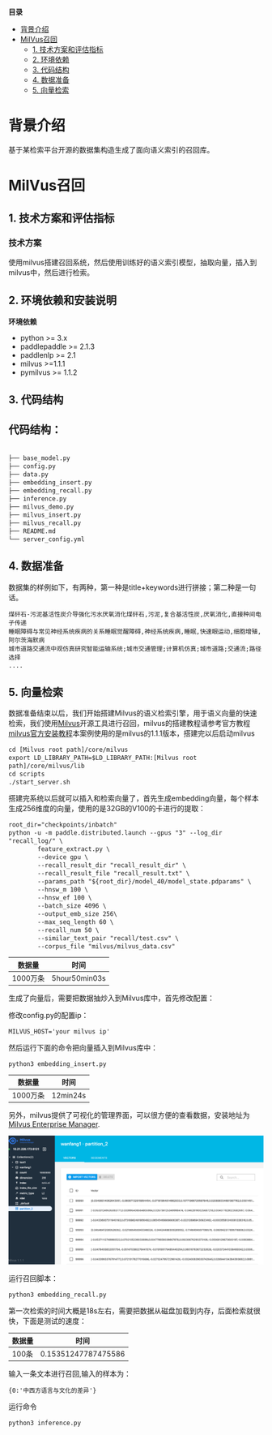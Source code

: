 **目录**

* [背景介绍](#背景介绍)
* [MilVus召回](#MilVus召回)
    * [1. 技术方案和评估指标](#技术方案)
    * [2. 环境依赖](#环境依赖)  
    * [3. 代码结构](#代码结构)
    * [4. 数据准备](#数据准备)
    * [5. 向量检索](#向量检索)


<a name="背景介绍"></a>

# 背景介绍

基于某检索平台开源的数据集构造生成了面向语义索引的召回库。

<a name="MilVus召回"></a>

# MilVus召回

<a name="技术方案"></a>

## 1. 技术方案和评估指标

### 技术方案

使用milvus搭建召回系统，然后使用训练好的语义索引模型，抽取向量，插入到milvus中，然后进行检索。

<a name="环境依赖"></a>

## 2. 环境依赖和安装说明

**环境依赖**
* python >= 3.x
* paddlepaddle >= 2.1.3
* paddlenlp >= 2.1
* milvus >=1.1.1
* pymilvus >= 1.1.2

<a name="代码结构"></a>

## 3. 代码结构

## 代码结构：

```

├── base_model.py
├── config.py
├── data.py
├── embedding_insert.py
├── embedding_recall.py
├── inference.py
├── milvus_demo.py
├── milvus_insert.py
├── milvus_recall.py
├── README.md
└── server_config.yml
```
<a name="数据准备"></a>

## 4. 数据准备

数据集的样例如下，有两种，第一种是title+keywords进行拼接；第二种是一句话。

```
煤矸石-污泥基活性炭介导强化污水厌氧消化煤矸石,污泥,复合基活性炭,厌氧消化,直接种间电子传递
睡眠障碍与常见神经系统疾病的关系睡眠觉醒障碍,神经系统疾病,睡眠,快速眼运动,细胞增殖,阿尔茨海默病
城市道路交通流中观仿真研究智能运输系统;城市交通管理;计算机仿真;城市道路;交通流;路径选择
....
```

<a name="向量检索"></a>

## 5. 向量检索


数据准备结束以后，我们开始搭建Milvus的语义检索引擎，用于语义向量的快速检索，我们使用[Milvus](https://milvus.io/)开源工具进行召回，milvus的搭建教程请参考官方教程  [milvus官方安装教程](https://milvus.io/cn/docs/v1.1.1/milvus_docker-cpu.md)本案例使用的是milvus的1.1.1版本，搭建完以后启动milvus


```
cd [Milvus root path]/core/milvus
export LD_LIBRARY_PATH=$LD_LIBRARY_PATH:[Milvus root path]/core/milvus/lib
cd scripts
./start_server.sh

```

搭建完系统以后就可以插入和检索向量了，首先生成embedding向量，每个样本生成256维度的向量，使用的是32GB的V100的卡进行的提取：

```
root_dir="checkpoints/inbatch" 
python -u -m paddle.distributed.launch --gpus "3" --log_dir "recall_log/" \
        feature_extract.py \
        --device gpu \
        --recall_result_dir "recall_result_dir" \
        --recall_result_file "recall_result.txt" \
        --params_path "${root_dir}/model_40/model_state.pdparams" \
        --hnsw_m 100 \
        --hnsw_ef 100 \
        --batch_size 4096 \
        --output_emb_size 256\
        --max_seq_length 60 \
        --recall_num 50 \
        --similar_text_pair "recall/test.csv" \
        --corpus_file "milvus/milvus_data.csv" 
```

|  数据量 |  时间 | 
| ------------ | ------------ |
|1000万条|5hour50min03s|

生成了向量后，需要把数据抽炒入到Milvus库中，首先修改配置：

修改config.py的配置ip：

```
MILVUS_HOST='your milvus ip'
```

然后运行下面的命令把向量插入到Milvus库中：

```
python3 embedding_insert.py
```


|  数据量 |  时间 | 
| ------------ | ------------ |
|1000万条|12min24s|

另外，milvus提供了可视化的管理界面，可以很方便的查看数据，安装地址为[Milvus Enterprise Manager](https://zilliz.com/products/em).

![](../img/mem.png)


运行召回脚本：

```
python3 embedding_recall.py

```

第一次检索的时间大概是18s左右，需要把数据从磁盘加载到内存，后面检索就很快，下面是测试的速度：

|  数据量 |  时间 | 
| ------------ | ------------ |
|100条|0.15351247787475586|


输入一条文本进行召回,输入的样本为：

```
{0:'中西方语言与文化的差异'}
```

运行命令

```
python3 inference.py

```
